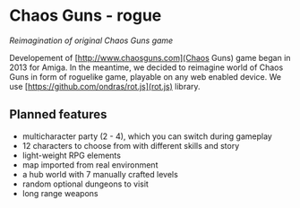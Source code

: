 Chaos Guns - rogue
==================

*Reimagination of original Chaos Guns game*

Developement of [http://www.chaosguns.com](Chaos Guns) game began in 2013 for Amiga.
In the meantime, we decided to reimagine world of Chaos Guns in form of roguelike game, playable on any web enabled device.
We use [https://github.com/ondras/rot.js](rot.js) library.

Planned features
----------------
  - multicharacter party (2 - 4), which you can switch during gameplay
  - 12 characters to choose from with different skills and story
  - light-weight RPG elements
  - map imported from real environment
  - a hub world with 7 manually crafted levels
  - random optional dungeons to visit
  - long range weapons
